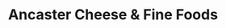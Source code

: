 ---
title: "Ancaster Cheese & Fine Foods"
url: /ancaster/ancaster-cheese-und-fine-foods/
shop: Käse
---